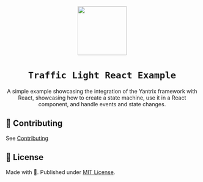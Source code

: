 <div align="center">
  <img width="128" src="https://github.com/tfcp68/yantrix/blob/main/docs/public/logo.png?raw=true" />
  <h1><code>Traffic Light React Example</code></h1>
  <p>A simple example showcasing the integration of the Yantrix framework with React, showcasing how to create a state machine, use it in a React component, and handle events and state changes.</p>
</div>

## 🌱 Contributing

See [Contributing](https://tfcp68.github.io/yantrix/contributing/)

## 📜 License

Made with 💜. Published under [MIT License](./LICENSE).
